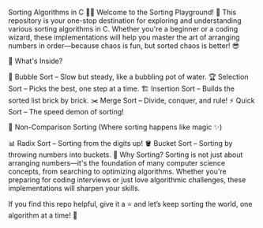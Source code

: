 Sorting Algorithms in C 🧮🚀
Welcome to the Sorting Playground! 🎢 This repository is your one-stop destination for exploring and understanding various sorting algorithms in C. Whether you're a beginner or a coding wizard, these implementations will help you master the art of arranging numbers in order—because chaos is fun, but sorted chaos is better! 😎

📌 What's Inside?

🫧 Bubble Sort – Slow but steady, like a bubbling pot of water.
🏆 Selection Sort – Picks the best, one step at a time.
🏗️ Insertion Sort – Builds the sorted list brick by brick.
✂️ Merge Sort – Divide, conquer, and rule!
⚡ Quick Sort – The speed demon of sorting!

🎩 Non-Comparison Sorting (Where sorting happens like magic ✨)

📊 Radix Sort – Sorting from the digits up!
🪣 Bucket Sort – Sorting by throwing numbers into buckets.
🤔 Why Sorting?
Sorting is not just about arranging numbers—it's the foundation of many computer science concepts, from searching to optimizing algorithms. Whether you're preparing for coding interviews or just love algorithmic challenges, these implementations will sharpen your skills.


If you find this repo helpful, give it a ⭐ and let’s keep sorting the world, one algorithm at a time! 🚀
